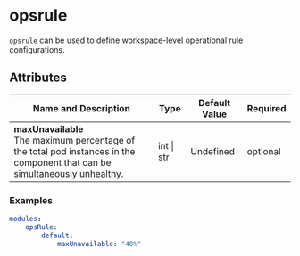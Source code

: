 # opsrule 

`opsrule` can be used to define workspace-level operational rule configurations.

## Attributes

|Name and Description|Type|Default Value|Required|
|--------------------|----|-------------|--------|
|**maxUnavailable**<br />The maximum percentage of the total pod instances in the component that can be<br />simultaneously unhealthy.|int \| str|Undefined|optional|


### Examples

```yaml
modules:
    opsRule:
        default:
            maxUnavailable: "40%"
```